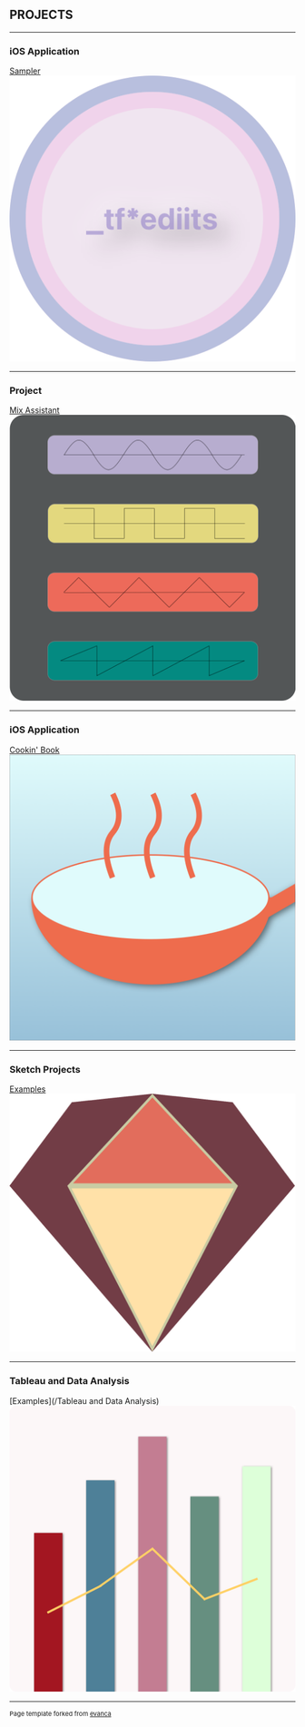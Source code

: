 ## PROJECTS

---

### iOS Application

[Sampler](/sample_page)
<img src="images/CircSampler_HomePage.png?raw=true"/>

---

### Project

[Mix Assistant](/mixAssist)
<img src="images/MixAssist.png?raw=true"/>

---

### iOS Application

[Cookin' Book](/cookinBook)
<img src="images/Cookin'Book_Gradient.png?raw=true"/>

---

### Sketch Projects

[Examples](/sketch)
<img src="images/Sketch_logo.png?raw=true"/>

---

### Tableau and Data Analysis

[Examples](/Tableau and Data Analysis)
<img src="images/DataAnalysisGraphic.png?raw=true"/>

---

<p style="font-size:11px">Page template forked from <a href="https://github.com/evanca/quick-portfolio">evanca</a></p>
